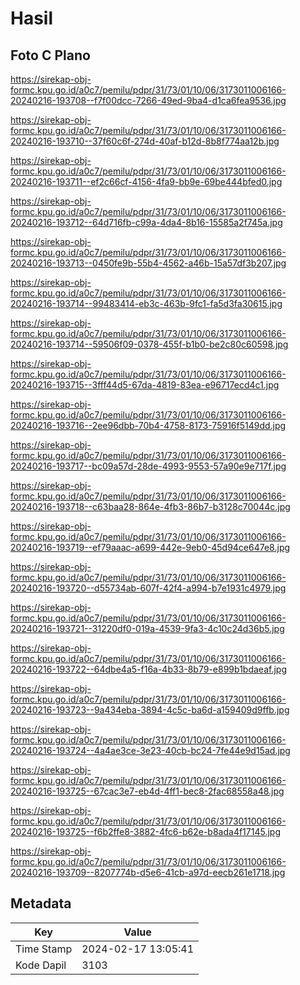 # Hasil

## Foto C Plano

https://sirekap-obj-formc.kpu.go.id/a0c7/pemilu/pdpr/31/73/01/10/06/3173011006166-20240216-193708--f7f00dcc-7266-49ed-9ba4-d1ca6fea9536.jpg

https://sirekap-obj-formc.kpu.go.id/a0c7/pemilu/pdpr/31/73/01/10/06/3173011006166-20240216-193710--37f60c6f-274d-40af-b12d-8b8f774aa12b.jpg

https://sirekap-obj-formc.kpu.go.id/a0c7/pemilu/pdpr/31/73/01/10/06/3173011006166-20240216-193711--ef2c66cf-4156-4fa9-bb9e-69be444bfed0.jpg

https://sirekap-obj-formc.kpu.go.id/a0c7/pemilu/pdpr/31/73/01/10/06/3173011006166-20240216-193712--64d716fb-c99a-4da4-8b16-15585a2f745a.jpg

https://sirekap-obj-formc.kpu.go.id/a0c7/pemilu/pdpr/31/73/01/10/06/3173011006166-20240216-193713--0450fe9b-55b4-4562-a46b-15a57df3b207.jpg

https://sirekap-obj-formc.kpu.go.id/a0c7/pemilu/pdpr/31/73/01/10/06/3173011006166-20240216-193714--99483414-eb3c-463b-9fc1-fa5d3fa30615.jpg

https://sirekap-obj-formc.kpu.go.id/a0c7/pemilu/pdpr/31/73/01/10/06/3173011006166-20240216-193714--59506f09-0378-455f-b1b0-be2c80c60598.jpg

https://sirekap-obj-formc.kpu.go.id/a0c7/pemilu/pdpr/31/73/01/10/06/3173011006166-20240216-193715--3fff44d5-67da-4819-83ea-e96717ecd4c1.jpg

https://sirekap-obj-formc.kpu.go.id/a0c7/pemilu/pdpr/31/73/01/10/06/3173011006166-20240216-193716--2ee96dbb-70b4-4758-8173-75916f5149dd.jpg

https://sirekap-obj-formc.kpu.go.id/a0c7/pemilu/pdpr/31/73/01/10/06/3173011006166-20240216-193717--bc09a57d-28de-4993-9553-57a90e9e717f.jpg

https://sirekap-obj-formc.kpu.go.id/a0c7/pemilu/pdpr/31/73/01/10/06/3173011006166-20240216-193718--c63baa28-864e-4fb3-86b7-b3128c70044c.jpg

https://sirekap-obj-formc.kpu.go.id/a0c7/pemilu/pdpr/31/73/01/10/06/3173011006166-20240216-193719--ef79aaac-a699-442e-9eb0-45d94ce647e8.jpg

https://sirekap-obj-formc.kpu.go.id/a0c7/pemilu/pdpr/31/73/01/10/06/3173011006166-20240216-193720--d55734ab-607f-42f4-a994-b7e1931c4979.jpg

https://sirekap-obj-formc.kpu.go.id/a0c7/pemilu/pdpr/31/73/01/10/06/3173011006166-20240216-193721--31220df0-019a-4539-9fa3-4c10c24d36b5.jpg

https://sirekap-obj-formc.kpu.go.id/a0c7/pemilu/pdpr/31/73/01/10/06/3173011006166-20240216-193722--64dbe4a5-f16a-4b33-8b79-e899b1bdaeaf.jpg

https://sirekap-obj-formc.kpu.go.id/a0c7/pemilu/pdpr/31/73/01/10/06/3173011006166-20240216-193723--9a434eba-3894-4c5c-ba6d-a159409d9ffb.jpg

https://sirekap-obj-formc.kpu.go.id/a0c7/pemilu/pdpr/31/73/01/10/06/3173011006166-20240216-193724--4a4ae3ce-3e23-40cb-bc24-7fe44e9d15ad.jpg

https://sirekap-obj-formc.kpu.go.id/a0c7/pemilu/pdpr/31/73/01/10/06/3173011006166-20240216-193725--67cac3e7-eb4d-4ff1-bec8-2fac68558a48.jpg

https://sirekap-obj-formc.kpu.go.id/a0c7/pemilu/pdpr/31/73/01/10/06/3173011006166-20240216-193725--f6b2ffe8-3882-4fc6-b62e-b8ada4f17145.jpg

https://sirekap-obj-formc.kpu.go.id/a0c7/pemilu/pdpr/31/73/01/10/06/3173011006166-20240216-193709--8207774b-d5e6-41cb-a97d-eecb261e1718.jpg


## Metadata

| Key        | Value               |
| ---------- | ------------------- |
| Time Stamp | 2024-02-17 13:05:41 |
| Kode Dapil | 3103                |



